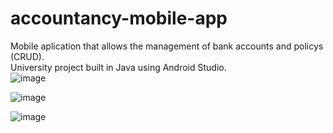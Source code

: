 # accountancy-mobile-app
Mobile aplication that allows the management of bank accounts and policys (CRUD).  
University project built in Java using Android Studio.  
![image](https://github.com/Fernand0gh/accountancy-mobile-app/assets/117942609/d2f3a152-6c0e-4a22-afa5-4d43931a0ac2)
  
![image](https://github.com/Fernand0gh/accountancy-mobile-app/assets/117942609/7a2e2aa7-c5c7-4bd3-a119-59e46e071035)
  
![image](https://github.com/Fernand0gh/accountancy-mobile-app/assets/117942609/9914ad16-67f9-476e-afba-029c0cfec47a)
